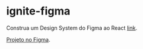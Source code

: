 # ignite-figma
Construa um Design System do Figma ao React [link](https://lp.rocketseat.com.br/inscricao/ignite-lab).

[Projeto no Figma](https://www.figma.com/file/oXmxrLkXbGELzCgdCq7ONa/Untitled?node-id=0%3A1).
